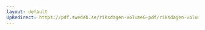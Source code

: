 ```yaml
---
layout: default
UpRedirect: https://pdf.swedeb.se/riksdagen-volumeG-pdf/riksdagen-volumeG-pdf/data/198485/reg_198485__reg_02/reg_198485__reg_02_0298.pdf
---
```


